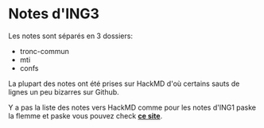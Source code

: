 # Notes d'ING3
Les notes sont séparés en 3 dossiers:
- tronc-commun
- mti
- confs

La plupart des notes ont été prises sur HackMD d'où certains sauts de lignes un peu bizarres sur Github.

Y a pas la liste des notes vers HackMD comme pour les notes d'ING1 paske la flemme et paske vous pouvez check **[ce site](https://shaigrorb.github.io/notes-epita-ing/#ing3-notes)**.